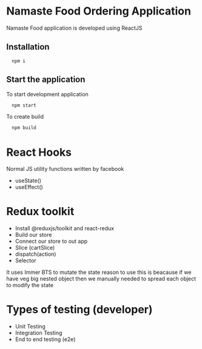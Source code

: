 # Namaste Food Ordering Application

Namaste Food application is developed using ReactJS

## Installation

```
  npm i
```

## Start the application

To start development application

```js
  npm start
```

To create build

```js
  npm build
```

# React Hooks

Normal JS utility functions written by facebook

- useState()
- useEffect()

# Redux toolkit

- Install @reduxjs/toolkit and react-redux
- Build our store
- Connect our store to out app
- Slice (cartSlice)
- dispatch(action)
- Selector

It uses Immer BTS to mutate the state
reason to use this is beacause if we have veg big nested object then
we manually needed to spread each object to modify the state


# Types of testing (developer)

- Unit Testing
- Integration Testing
- End to end testing (e2e)

